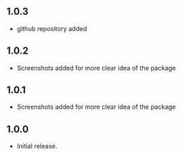 ## 1.0.3

- github repository added

## 1.0.2

- Screenshots added for more clear idea of the package

## 1.0.1

- Screenshots added for more clear idea of the package

## 1.0.0

- Initial release.
